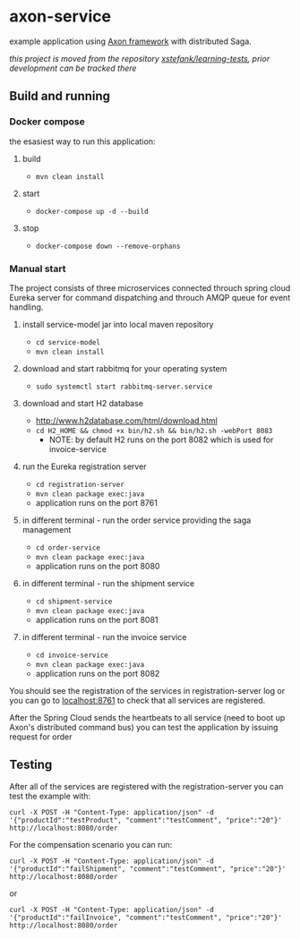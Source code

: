 # axon-service

example application using [Axon framework](http://www.axonframework.org/) with distributed Saga.

*this project is moved from the repository [xstefank/learning-tests](https://github.com/xstefank/learning-tests), prior development can be tracked there*

## Build and running

### Docker compose

the esasiest way to run this application:

1. build
    * `mvn clean install`

1. start
    * `docker-compose up -d --build`
    
1. stop
    * `docker-compose down --remove-orphans`

### Manual start

The project consists of three microservices connected throuch spring cloud Eureka server for command dispatching and throuch AMQP queue for event handling.

1. install service-model jar into local maven repository
    * `cd service-model`
    * `mvn clean install`

1. download and start rabbitmq for your operating system
    * `sudo systemctl start rabbitmq-server.service`
    
1. download and start H2 database
    * http://www.h2database.com/html/download.html
    * `cd H2_HOME && chmod +x bin/h2.sh && bin/h2.sh -webPort 8083`
        * NOTE: by default H2 runs on the port 8082 which is used for invoice-service

1. run the Eureka registration server
    * `cd registration-server`
    * `mvn clean package exec:java`
    * application runs on the port 8761
    
1. in different terminal - run the order service providing the saga management
    * `cd order-service`
    * `mvn clean package exec:java`
    * application runs on the port 8080
    
1. in different terminal - run the shipment service
    * `cd shipment-service`
    * `mvn clean package exec:java`
    * application runs on the port 8081
    
1. in different terminal - run the invoice service
    * `cd invoice-service`
    * `mvn clean package exec:java`
    * application runs on the port 8082
    
You should see the registration of the services in registration-server log or you can go to [localhost:8761](http://localhost:8761) to check that all services are registered.

After the Spring Cloud sends the heartbeats to all service (need to boot up Axon's distributed command bus) you can test the application by issuing request for order


## Testing

After all of the services are registered with the registration-server you can test the example with:

`curl -X POST -H "Content-Type: application/json" -d '{"productId":"testProduct", "comment":"testComment", "price":"20"}' http://localhost:8080/order`

For the compensation scenario you can run:

`curl -X POST -H "Content-Type: application/json" -d '{"productId":"failShipment", "comment":"testComment", "price":"20"}' http://localhost:8080/order`

or 

`curl -X POST -H "Content-Type: application/json" -d '{"productId":"failInvoice", "comment":"testComment", "price":"20"}' http://localhost:8080/order`





